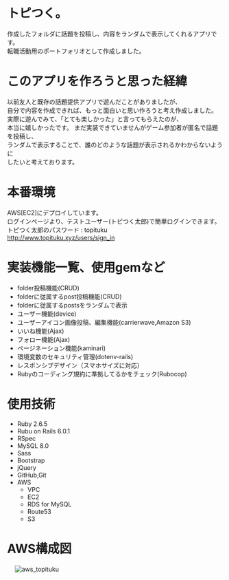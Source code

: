
# トピつく。

作成したフォルダに話題を投稿し、内容をランダムで表示してくれるアプリです。  
転職活動用のポートフォリオとして作成しました。  

# このアプリを作ろうと思った経緯

以前友人と既存の話題提供アプリで遊んだことがありましたが、  
自分で内容を作成できれば、もっと面白いと思い作ろうと考え作成しました。
実際に遊んでみて、「とても楽しかった」と言ってもらえたのが、  
本当に嬉しかったです。
まだ実装できていませんがゲーム参加者が匿名で話題を投稿し、  
ランダムで表示することで、誰のどのような話題が表示されるかわからないように  
したいと考えております。  

# 本番環境
 
AWS[EC2]にデプロイしています。  
ログインページより、テストユーザー(トピつく太郎)で簡単ログインできます。  
トピつく太郎のパスワード : topituku  
http://www.topituku.xyz/users/sign_in

# 実装機能一覧、使用gemなど
 
* folder投稿機能(CRUD)
* folderに従属するpost投稿機能(CRUD)
* folderに従属するpostsをランダムで表示
* ユーザー機能(device)
* ユーザーアイコン画像投稿、編集機能(carrierwave,Amazon S3)
* いいね機能(Ajax)
* フォロー機能(Ajax)
* ページネーション機能(kaminari)
* 環境変数のセキュリティ管理(dotenv-rails)
* レスポンシブデザイン（スマホサイズに対応）
* Rubyのコーディング規約に準拠してるかをチェック(Rubocop)  

# 使用技術
 
* Ruby  2.6.5
* Rubu on Rails 6.0.1
* RSpec
* MySQL 8.0
* Sass
* Bootstrap
* jQuery 
* GitHub,Git
* AWS
  - VPC
  - EC2
  - RDS for MySQL
  - Route53
  - S3
  
# AWS構成図
　
 ![aws_topituku](https://user-images.githubusercontent.com/49052894/81463386-42fac580-91f4-11ea-92d8-6b87612a1f1b.png)
